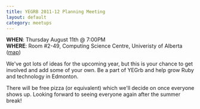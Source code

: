 ```yaml
---
title: YEGRB 2011-12 Planning Meeting
layout: default
category: meetups
---
```


**WHEN**: Thursday August 11th @ 7:00PM  
**WHERE**: Room #2-49, Computing Science Centre, Univeristy of Alberta ([map](http://www.campusmap.ualberta.ca/index.cfm?campus=1&sector=2&feature=25))

We've got lots of ideas for the upcoming year, but this is your chance to get involved and add some of your own. Be a part of YEGrb  and help grow Ruby and technology in Edmonton.

There will be free pizza (or equivalent) which we'll decide on once everyone shows up. Looking forward to seeing everyone again after the summer break!
